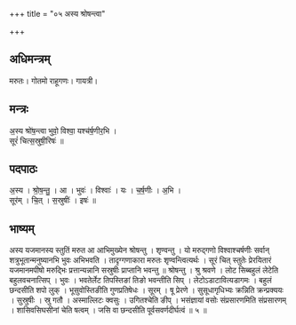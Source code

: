 +++
title = "०५ अस्य श्रोषन्त्वा"

+++
## अधिमन्त्रम्
मरुतः। गोतमो राहूगणः। गायत्री।

## मन्त्रः
अ॒स्य श्रो॑ष॒न्त्वा भुवो॒ विश्वा॒ यश्च॑र्ष॒णीर॒भि ।  
सूरं॑ चित्स॒स्रुषी॒रिषः॑ ॥

## पदपाठः
अ॒स्य । श्रो॒ष॒न्तु॒ । आ । भुवः॑ । विश्वाः॑ । यः । च॒र्ष॒णीः । अ॒भि ।  
सूर॑म् । चि॒त् । स॒स्रुषीः॑ । इषः॑ ॥

## भाष्यम्
अस्य यजमानस्य स्तुतिं मरुत आ आभिमुख्येन श्रोषन्तु । शृण्वन्तु । यो मरुद्गणो विश्वाश्चर्षणीः सर्वान् शत्रुभूतान्मनुष्यानभि भुवः अभिभवति । तादृग्गणाकारा मरुतः शृण्वन्त्वित्यर्थः । सूरं चित् स्तुतेः प्रेरयितारं यजमानमपीषो मरुद्भिः प्रत्तान्यन्नानि सस्रुषीः प्राप्तानि भवन्तु ॥ श्रोषन्तु । श्रु श्रवणे । लोट सिब्बहुलं लेटेति बहुलवचनात्सिप् । भुवः । भवतेर्लेट तिपस्तिङां तिङो भवन्तीति सिप् । लेटोऽडाटावित्यडागमः । बहुलं छन्दसीति शपो लुक् । भूसुवोस्तिङीति गुणप्रतिषेधः । सूरम् । षू प्रेरणे । सुसूधागृधिभ्यः क्रन्निति क्रन्प्रक्ययः । सुस्रुषीः । स्रु गतौ । अस्माल्लिटः क्वसुः । उगितश्चेति ङीप् । भसंज्ञायां वसोः संप्रसारणमिति संप्रसारणम् । शासिवसिघसीनां चेति षत्वम् । जसि वा छन्दसीति पूर्वसवर्णदीर्घत्वं ॥ ५ ॥